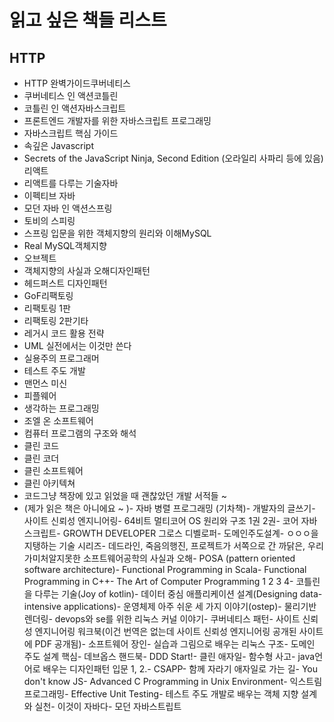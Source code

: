 # 읽고 싶은 책들 리스트



## HTTP

- HTTP 완벽가이드쿠버네티스
- 쿠버네티스 인 액션코틀린
- 코틀린 인 액션자바스크립트
- 프론트엔드 개발자를 위한 자바스크립트 프로그래밍
- 자바스크립트 핵심 가이드
- 속깊은 Javascript
- Secrets of the JavaScript Ninja, Second Edition (오라일리 사파리 등에 있음)리액트
- 리액트를 다루는 기술자바
- 이펙티브 자바
- 모던 자바 인 액션스프링
- 토비의 스피링
- 스프링 입문을 위한 객체지향의 원리와 이해MySQL
- Real MySQL객체지향
- 오브젝트
- 객체지향의 사실과 오해디자인패턴
- 헤드퍼스트 디자인패턴
- GoF리팩토링
- 리팩토링 1판
- 리팩토링 2판기타
- 레거시 코드 활용 전략
- UML 실전에서는 이것만 쓴다
- 실용주의 프로그래머
- 테스트 주도 개발
- 맨먼스 미신
- 피플웨어
- 생각하는 프로그래밍
- 조엘 온 소프트웨어
- 컴퓨터 프로그램의 구조와 해석
- 클린 코드
- 클린 코더
- 클린 소프트웨어
- 클린 아키텍쳐
- 코드그냥 책장에 있고 읽었을 때 괜찮았던 개발 서적들 ~
- (제가 읽은 책은 아니에요 ~ )- 자바 병렬 프로그래밍 (기차책)- 개발자의 글쓰기- 사이트 신뢰성 엔지니어링- 64비트 멀티코어 OS 원리와 구조 1권 2권- 코어 자바스크립트- GROWTH DEVELOPER 그로스 디벨로퍼- 도메인주도설계- ㅇㅇㅇ을 지탱하는 기술 시리즈- 데드라인, 죽음의행진, 프로젝트가 서쪽으로 간 까닭은, 우리가미처알지못한 소프트웨어공학의 사실과 오해- POSA (pattern oriented software architecture)- Functional Programming in Scala- Functional Programming in C++- The Art of Computer Programming 1 2 3 4- 코틀린을 다루는 기술(Joy of kotlin)- 데이터 중심 애플리케이션 설계(Designing data-intensive applications)- 운영체제 아주 쉬운 세 가지 이야기(ostep)- 물리기반 렌더링- devops와 se를 위한 리눅스 커널 이야기- 쿠버네티스 패턴- 사이트 신뢰성 엔지니어링 워크북(이건 번역은 없는데 사이트 신뢰성 엔지니어링 공개된 사이트에 PDF 공개됨)- 소프트웨어 장인- 실습과 그림으로 배우는 리눅스 구조- 도메인 주도 설계 핵심- 데브옵스 핸드북- DDD Start!- 클린 애자일- 함수형 사고- java언어로 배우는 디자인패턴 입문 1, 2.- CSAPP- 함께 자라기 애자일로 가는 길- You don't know JS- Advanced C Programming in Unix Environment- 익스트림 프로그래밍- Effective Unit Testing- 테스트 주도 개발로 배우는 객체 지향 설계와 실천- 이것이 자바다- 모던 자바스트립트